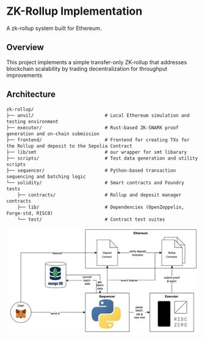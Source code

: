 # ZK-Rollup Implementation

A zk-rollup system built for Ethereum. 
## Overview

This project implements a simple transfer-only ZK-rollup that addresses blockchain scalability by trading decentralization for throughput improvements

## Architecture

```text
zk-rollup/
├── anvil/                          # Local Ethereum simulation and testing environment
├── executor/                       # Rust-based ZK-SNARK proof generation and on-chain submission
├── frontend/                       # Frontend for creating TXs for the Rollup and deposit to the Sepolia Contract
├── lib/smt                         # our wrapper for smt libarary     
├── scripts/                        # Test data generation and utility scripts
├── sequencer/                      # Python-based transaction sequencing and batching logic
└── solidity/                       # Smart contracts and Foundry tests
    ├── contracts/                  # Rollup and deposit manager contracts
    ├── lib/                        # Dependencies (OpenZeppelin, Forge-std, RISC0)
    └── test/                       # Contract test suites
```
![Architecture](architecture.png)

